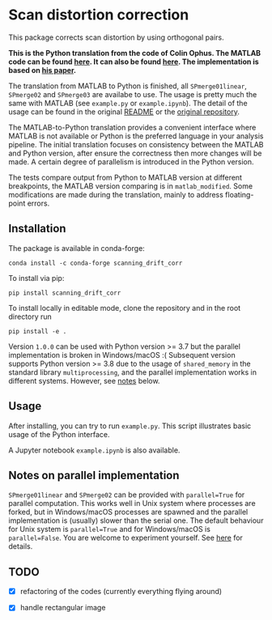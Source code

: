 # Scan distortion correction

This package corrects scan distortion by using orthogonal pairs.

**This is the Python translation from the code of Colin Ophus. The MATLAB code
can be found [here](https://github.com/cophus/scanning-drift-corr "Colin Ophus' MATLAB code").
It can also be found [here](https://github.com/ptim0626/scanning-drift-corr/tree/master/matlab).
The implementation is based on [his paper](https://www.sciencedirect.com/science/article/abs/pii/S0304399115300838
"Correcting nonlinear drift distortion of scanning probe and scanning transmission electron microscopies from image pairs with orthogonal scan directions").**

The translation from MATLAB to Python is finished, all `SPmerge01linear`,
`SPmerge02` and `SPmerge03` are availabe to use. The usage is pretty much the
same with MATLAB (see `example.py` or `example.ipynb`). The detail of the usage
can be found in the original [README](./README_original.md) or the [original
repository](https://github.com/cophus/scanning-drift-corr "Colin Ophus' MATLAB code").

The MATLAB-to-Python translation provides a convenient interface where MATLAB
is not available or Python is the preferred language in your analysis pipeline.
The initial translation focuses on consistency between the MATLAB and
Python version, after ensure the correctness then more changes will be made.
A certain degree of parallelism is introduced in the Python version.

The tests compare output from Python to MATLAB version at different breakpoints,
the MATLAB version comparing is in `matlab_modified`. Some modifications are
made during the translation, mainly to address floating-point errors.

## Installation
The package is available in conda-forge:
```
conda install -c conda-forge scanning_drift_corr
```

To install via pip:
```
pip install scanning_drift_corr
```

To install locally in editable mode, clone the repository and in the root
directory run
```
pip install -e .
```

Version `1.0.0` can be used with Python version >= 3.7 but the parallel
implementation is broken in Windows/macOS :( Subsequent version supports Python
version >= 3.8 due to the usage of `shared_memory` in the standard library
`multiprocessing`, and the parallel implementation works in different systems.
However, see [notes](#notes-on-parallel-implementation) below.

## Usage
After installing, you can try to run `example.py`.  This script illustrates
basic usage of the Python interface.

A Jupyter notebook `example.ipynb` is also available.

## Notes on parallel implementation
`SPmerge01linear` and `SPmerge02` can be provided with `parallel=True` for
parallel computation. This works well in Unix system where processes are
forked, but in Windows/macOS processes are spawned and the parallel
implementation is (usually) slower than the serial one. The default behaviour
for Unix system is `parallel=True` and for Windows/macOS is `parallel=False`.
You are welcome to experiment yourself. See [here](https://docs.python.org/3/library/multiprocessing.html#contexts-and-start-methods)
for details.

## TODO
- [x] refactoring of the codes (currently everything flying around)
- [x] handle rectangular image

